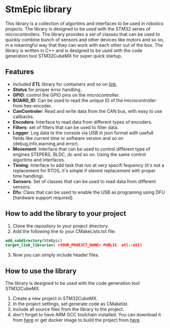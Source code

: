 # StmEpic library
This library is a collection of algoritms and interfaces to be used in robotics projects. The library is designed to be used with the STM32 series of microcontrollers. 
The library provides a set of classes that can be used to quickly combine bunch of sensors and other devices like motors and so on, in a meaningful way that they can work with each other out of the box. 
The library is written in C++ and is designed to be used with the code generation tool STM32CubeMX for super quick startup. 


## Features
- Included ***ETL*** library for containers and so on [link](https://github.com/ETLCPP/etl).
- ***Status*** for proper error handling.
- **GPIO**: control the GPIO pins on the microcontroller.
- **BOARD_ID**: Can be used to read the unique ID of the microcontroller from hex-encoder.
- **CanControler**: Read and write data from the CAN bus, with easy to use callbacks.
- **Encoders**: Interface to read data from different types of encoders.
- **Filters**: set of filters that can be used to filter data.
- **Logger**:  Log data to the console via USB in json format with usefull fields like current time or software version and so on (debug,info,warning,and error).
- **Movement**: Interface that can be used to control different type of engines STEPERS, BLDC, dc and so on. Using the same control algoritms and interfaces.
- **Timing**:  Interface to add task that run at very specifi fequency (it's not a replacement for RTOS, it's simple if stemnt replacement with proper time handling).
- **Sensors**: Set of classes that can be used to read data from different sensors.
- **Dfu**: Class that can be used to enable the USB as programing using DFU [hardware support required].

## How to add the library to your project
1. Clone the repository to your project directory.
2. Add the following line to your CMakeLists.txt file:
```cmake
add_subdirectory(StmEpic)
target_link_libraries( <YOUR_PROEJCT_NAME> PUBLIC  etl::etl)
```
3. Now you can simply include header files.


## How to use the library
The library is designed to be used with the code generation tool STM32CubeMX.
1. Create a new project in STM32CubeMX.
2. In the project settings, set generate code as CMakelist.
3. Include all source files from the library to the project.
4. don't forget to have ARM GCC toolchain installed. You can download it from [here](https://developer.arm.com/tools-and-software/open-source-software/developer-tools/gnu-toolchain/gnu-rm) or get docker image to build the project from [here](https://hub.docker.com/repository/docker/xlemonx/arm-gnu-toolchain).


